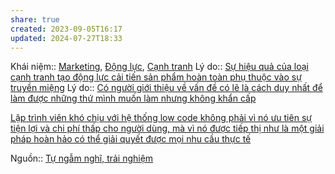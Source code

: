 ```yaml
---
share: true
created: 2023-09-05T16:17
updated: 2024-07-27T18:33
---
```

Khái niệm:: [Marketing](Marketing.md), [Động lực](%C4%90%E1%BB%99ng%20l%E1%BB%B1c.md), [Cạnh tranh](C%E1%BA%A1nh%20tranh.md)
Lý do:: [Sự hiệu quả của loại cạnh tranh tạo động lực cải tiến sản phẩm hoàn toàn phụ thuộc vào sự truyền miệng](./S%E1%BB%B1%20hi%E1%BB%87u%20qu%E1%BA%A3%20c%E1%BB%A7a%20lo%E1%BA%A1i%20c%E1%BA%A1nh%20tranh%20t%E1%BA%A1o%20%C4%91%E1%BB%99ng%20l%E1%BB%B1c%20c%E1%BA%A3i%20ti%E1%BA%BFn%20s%E1%BA%A3n%20ph%E1%BA%A9m%20ho%C3%A0n%20to%C3%A0n%20ph%E1%BB%A5%20thu%E1%BB%99c%20v%C3%A0o%20s%E1%BB%B1%20truy%E1%BB%81n%20mi%E1%BB%87ng.md)
Lý do:: [Có người giới thiệu về vấn đề có lẽ là cách duy nhất để làm được những thứ mình muốn làm nhưng không khẩn cấp](C%C3%B3%20ng%C6%B0%E1%BB%9Di%20gi%E1%BB%9Bi%20thi%E1%BB%87u%20v%E1%BB%81%20v%E1%BA%A5n%20%C4%91%E1%BB%81%20c%C3%B3%20l%E1%BA%BD%20l%C3%A0%20c%C3%A1ch%20duy%20nh%E1%BA%A5t%20%C4%91%E1%BB%83%20l%C3%A0m%20%C4%91%C6%B0%E1%BB%A3c%20nh%E1%BB%AFng%20th%E1%BB%A9%20m%C3%ACnh%20mu%E1%BB%91n%20l%C3%A0m%20nh%C6%B0ng%20kh%C3%B4ng%20kh%E1%BA%A9n%20c%E1%BA%A5p.md)

[Lập trình viên khó chịu với hệ thống low code không phải vì nó ưu tiên sự tiện lợi và chi phí thấp cho người dùng, mà vì nó được tiếp thị như là một giải pháp hoàn hảo có thể giải quyết được mọi nhu cầu thực tế](L%E1%BA%ADp%20tr%C3%ACnh%20vi%C3%AAn%20kh%C3%B3%20ch%E1%BB%8Bu%20v%E1%BB%9Bi%20h%E1%BB%87%20th%E1%BB%91ng%20low%20code%20v%C3%AC%20n%C3%B3%20%C4%91%C6%B0%E1%BB%A3c%20ti%E1%BA%BFp%20th%E1%BB%8B%20nh%C6%B0%20l%C3%A0%20m%E1%BB%99t%20gi%E1%BA%A3i%20ph%C3%A1p%20ho%C3%A0n%20h%E1%BA%A3o%20c%C3%B3%20th%E1%BB%83%20gi%E1%BA%A3i%20quy%E1%BA%BFt%20%C4%91%C6%B0%E1%BB%A3c%20m%E1%BB%8Di%20nhu%20c%E1%BA%A7u%20th%E1%BB%B1c%20t%E1%BA%BF.md)

Nguồn:: [Tự ngẫm nghĩ, trải nghiệm](T%E1%BB%B1%20ng%E1%BA%ABm%20ngh%C4%A9,%20tr%E1%BA%A3i%20nghi%E1%BB%87m.md)
